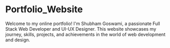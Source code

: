 # Portfolio_Website
 Welcome to my online portfolio! I'm Shubham Goswami, a passionate Full Stack Web Developer and UI-UX Designer. This website showcases my journey, skills, projects, and achievements in the world of web development and design.
